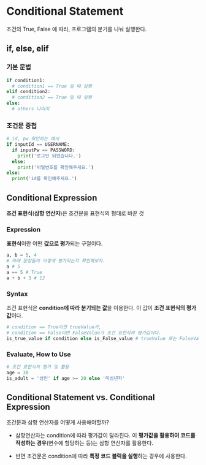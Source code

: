 # Conditional Statement

조건의 True, False 에 따라, 프로그램의 분기를 나눠 실행한다.

## if, else, elif

### 기본 문법

```python
if condition1:
  # condition1 == True 일 때 실행
elif condition2:
  # condition2 == True 일 때 실행
else:
  # others 나머지
```

### 조건문 중첩

```python
# id, pw 확인하는 예시
if inputId == USERNAME:
  if inputPw == PASSWORD:
    print('로그인 되었습니다.')
  else:
    print('비밀번호를 확인해주세요.')
else:
  print('id를 확인해주세요.')
```

## Conditional Expression 

**조건 표현식**(**삼항 연산자**)은 조건문을 표현식의 형태로 바꾼 것

### Expression

**표현식**이란 어떤 **값으로 평가**되는 구절이다.
```python
a, b = 5, 4
# 아래 문장들이 어떻게 평가되는지 확인해보자.
a # 5
a == 5 # True
a + b + 3 # 12
```

### Syntax

조건 표현식은 **condition에 따라 분기되는 값**을 이용한다.
이 값이 **조건 표현식의 평가값**이다.

```python
# condition == True이면 trueValue가,
# condition == False이면 FalseValue가 조건 표현식의 평가값이다.
is_true_value if condition else is_False_value # trueValue 또는 FalseValue로 평가
```

### Evaluate, How to Use

```python
# 조건 표현식의 평가 및 활용
age = 30
is_adult = '성인' if age >= 20 else '미성년자'
```

## Conditional Statement vs. Conditional Expression

조건문과 삼항 연산자를 어떻게 사용해야할까?

- 삼항연산자는 condition에 따라 평가값이 달라진다.
이 **평가값을 활용하여 코드를 작성하는 경우**(변수에 할당하는 등)는 삼항 연산자를 활용한다. 

- 반면 조건문은 condition에 따라 **특정 코드 블럭을 실행**하는 경우에 사용한다.